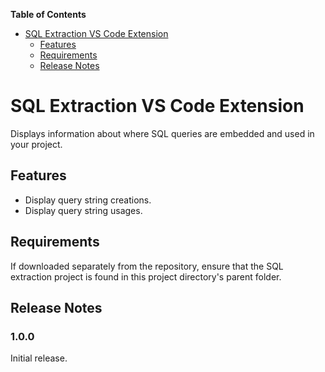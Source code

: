<!-- START doctoc generated TOC please keep comment here to allow auto update -->
<!-- DON'T EDIT THIS SECTION, INSTEAD RE-RUN doctoc TO UPDATE -->
**Table of Contents**

- [SQL Extraction VS Code Extension](#sql-extraction-vs-code-extension)
  - [Features](#features)
  - [Requirements](#requirements)
  - [Release Notes](#release-notes)

<!-- END doctoc generated TOC please keep comment here to allow auto update -->

# SQL Extraction VS Code Extension

Displays information about where SQL queries are embedded and used in your project.

## Features

- Display query string creations.
- Display query string usages.

## Requirements

If downloaded separately from the repository,
ensure that the SQL extraction project is found in this project directory's parent folder.

## Release Notes

### 1.0.0

Initial release.
